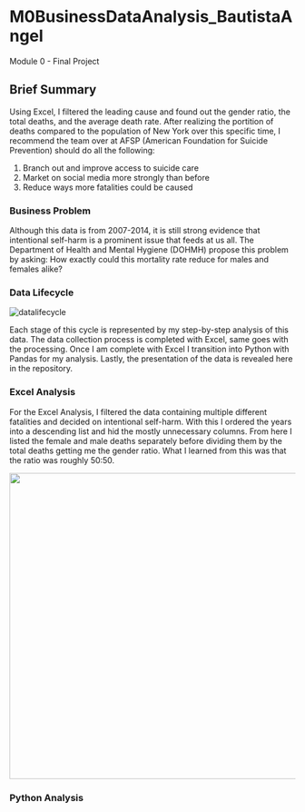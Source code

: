 # M0BusinessDataAnalysis_BautistaAngel
Module 0 - Final Project

## Brief Summary

  Using Excel, I filtered the leading cause and found out the gender ratio, the total deaths, and the average death rate. After realizing the portition of deaths compared to the population of New York over this specific time, I recommend the team over at AFSP (American Foundation for Suicide Prevention) should do all the following:

  1. Branch out and improve access to suicide care
  2. Market on social media more strongly than before
  3. Reduce ways more fatalities could be caused


### Business Problem

  Although this data is from 2007-2014, it is still strong evidence that intentional self-harm is a prominent issue that feeds at us all. The Department of Health and Mental Hygiene (DOHMH) propose this problem by asking: How exactly could this mortality rate reduce for males and females alike?


### Data Lifecycle

![datalifecycle](https://github.com/user-attachments/assets/5a58f275-5daa-4538-917c-664947218548)

  Each stage of this cycle is represented by my step-by-step analysis of this data. The data collection process is completed with Excel, same goes with the processing. Once I am complete with Excel I transition into Python with Pandas for my analysis. Lastly, the presentation of the data is revealed here in the repository. 


### Excel Analysis 

  For the Excel Analysis, I filtered the data containing multiple different fatalities and decided on intentional self-harm. With this I ordered the years into a descending list and hid the mostly unnecessary columns. From here I listed the female and male deaths separately before dividing them by the total deaths getting me the gender ratio. What I learned from this was that the ratio was roughly 50:50.

 <p align="center">
  <img width="539" src="https://github.com/user-attachments/assets/1bd71665-f2b5-45bc-b061-73fd98ca1118">
</p>


### Python Analysis

  
